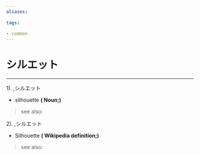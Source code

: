 ```yaml
---
aliases:
    
tags:
    
- common
---
```


# シルエット
---
1).
,シルエット

- silhouette
**( Noun;)**
> see also: 
            
2).
,シルエット

- Silhouette
**( Wikipedia definition;)**
> see also: 
            